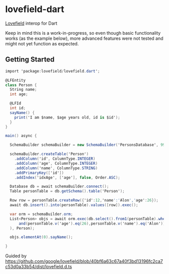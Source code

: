 # lovefield-dart
[Lovefield](https://github.com/google/lovefield) interop for Dart

Keep in mind this is a work-in-progress, so even though basic functionality works (as the example below), more advanced features were not tested and might not yet function as expected.

Getting Started
---
```c#
import 'package:lovefield/lovefield.dart';

@LFEntity
class Person {
  String name;
  int age;

  @LFId
  int id;
  sayName() {
    print('I am $name, $age years old, id is $id');
  }
}

main() async {

  SchemaBuilder schemaBuilder = new SchemaBuilder('PersonsDatabase', 999, orm: true);

  schemaBuilder.createTable('Person')
    .addColumn('id', ColumnType.INTEGER)
    .addColumn('age', ColumnType.INTEGER)
    .addColumn('name', ColumnType.STRING)
    .addPrimaryKey(['id'])
    .addIndex('idxAge', ['age'], false, Order.ASC);

  Database db = await schemaBuilder.connect();
  Table personTable = db.getSchema().table('Person');

  Row row = personTable.createRow({'id':12,'name':'Alon','age':26});
  await db.insert().into(personTable).values([row]).exec();

  var orm = schemaBuilder.orm;
  List<Person> objs = await orm.exec(db.select().from1(personTable).where(
      and(personTable.v('age').eq(26),personTable.v('name').eq('Alon'))
  ), Person);

  objs.elementAt(0).sayName();

}
```

Guided by https://github.com/google/lovefield/blob/40bf6a63c67a40f3bd13196fc2ca7c53d0a33b54/dist/lovefield.d.ts
